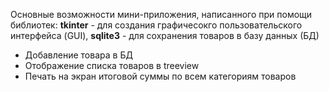 Основные возможности мини-приложения, написанного при помощи библиотек: **tkinter** - для создания графичесокго пользовательского интерфейса (GUI), **sqlite3** - для сохранения товаров в базу данных (БД)
+ Добавление товара в БД
+ Отображение списка товаров в treeview
+ Печать на экран итоговой суммы по всем категориям товаров